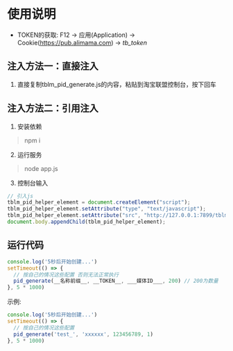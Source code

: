 # 使用说明

* TOKEN的获取: F12 -> 应用(Application) -> Cookie(https://pub.alimama.com) -> _tb_token_

## 注入方法一：直接注入

1. 直接复制tblm_pid_generate.js的内容，粘贴到淘宝联盟控制台，按下回车


## 注入方法二：引用注入

1. 安装依赖

> npm i

2. 运行服务

> node app.js

3. 控制台输入

```javascript
// 引入js
tblm_pid_helper_element = document.createElement("script");
tblm_pid_helper_element.setAttribute("type", "text/javascript");
tblm_pid_helper_element.setAttribute("src", "http://127.0.0.1:7899/tblm_pid_generate.min.js");
document.body.appendChild(tblm_pid_helper_element);
```

## 运行代码

```javascript
console.log('5秒后开始创建...')
setTimeout(() => {
  // 按自己的情况这些配置 否则无法正常执行
  pid_generate(__名称前缀__, __TOKEN__, ___媒体ID___, 200) // 200为数量
}, 5 * 1000)
```

示例:

```javascript
console.log('5秒后开始创建...')
setTimeout(() => {
  // 按自己的情况这些配置
  pid_generate('test_', 'xxxxxx', 123456789, 1)
}, 5 * 1000)
```